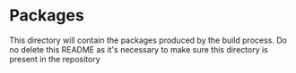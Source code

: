 # Packages

This directory will contain the packages produced by the build process.
Do no delete this README as it's necessary to make sure this directory
is present in the repository
